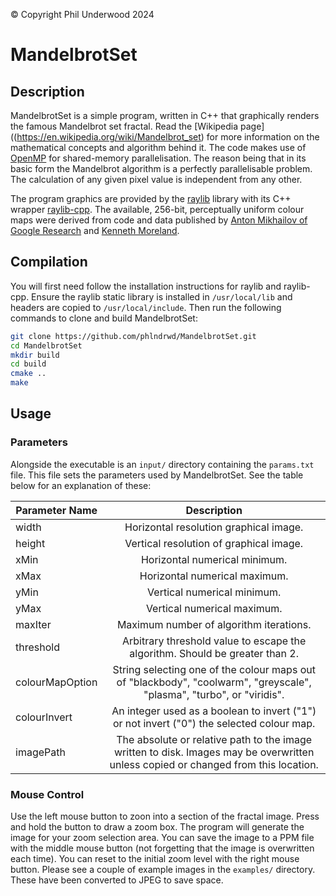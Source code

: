 &copy; Copyright Phil Underwood 2024

# MandelbrotSet

## Description

MandelbrotSet is a simple program, written in C++ that graphically renders the famous Mandelbrot set fractal. Read the [Wikipedia page]((https://en.wikipedia.org/wiki/Mandelbrot_set) for more information on the mathematical concepts and algorithm behind it. The code makes use of [OpenMP](https://www.openmp.org/) for shared-memory parallelisation. The reason being that in its basic form the Mandelbrot algorithm is a perfectly parallelisable problem. The calculation of any given pixel value is independent from any other. 

The program graphics are provided by the [raylib](https://www.raylib.com/) library with its C++ wrapper [raylib-cpp](https://github.com/robloach/raylib-cpp). The available, 256-bit, perceptually uniform colour maps were derived from code and data published by [Anton Mikhailov of Google Research](https://blog.research.google/2019/08/turbo-improved-rainbow-colormap-for.html) and [Kenneth Moreland](https://www.kennethmoreland.com/color-advice/).

## Compilation
You will first need follow the installation instructions for raylib and raylib-cpp. Ensure the raylib static library is installed in `/usr/local/lib` and headers are copied to `/usr/local/include`. Then run the following commands to clone and build MandelbrotSet:

``` bash
git clone https://github.com/phlndrwd/MandelbrotSet.git
cd MandelbrotSet
mkdir build
cd build
cmake ..
make
```
## Usage
### Parameters
Alongside the executable is an `input/` directory containing the `params.txt` file. This file sets the parameters used by MandelbrotSet. See the table below for an explanation of these:

| Parameter Name  | Description                                                                                                                        |
|-----------------|:----------------------------------------------------------------------------------------------------------------------------------:|
| width           | Horizontal resolution graphical image.                                                                                             |
| height          | Vertical resolution of graphical image.                                                                                            |
| xMin            | Horizontal numerical minimum.                                                                                                      |
| xMax            | Horizontal numerical maximum.                                                                                                      |
| yMin            | Vertical numerical minimum.                                                                                                        |
| yMax            | Vertical numerical maximum.                                                                                                        |
| maxIter         | Maximum number of algorithm iterations.                                                                                            |
| threshold       | Arbitrary threshold value to escape the algorithm. Should be greater than 2.                                                       |
| colourMapOption | String selecting one of the colour maps out of "blackbody", "coolwarm", "greyscale", "plasma", "turbo", or "viridis".              |
| colourInvert    | An integer used as a boolean to invert ("1") or not invert ("0") the selected colour map.                                          |
| imagePath       | The absolute or relative path to the image written to disk. Images may be overwritten unless copied or changed from this location. |

### Mouse Control
Use the left mouse button to zoon into a section of the fractal image. Press and hold the button to draw a zoom box. The program will generate the image for your zoom selection area. You can save the image to a PPM file with the middle mouse button (not forgetting that the image is overwritten each time). You can reset to the initial zoom level with the right mouse button. Please see a couple of example images in the `examples/` directory. These have been converted to JPEG to save space.
